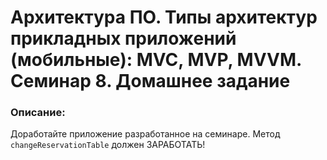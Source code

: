 # Архитектура ПО. Типы архитектур прикладных приложений (мобильные): MVC, MVP, MVVM. Семинар 8. Домашнее задание

### Описание:

Доработайте приложение разработанное на семинаре. Метод `changeReservationTable` должен ЗАРАБОТАТЬ!
